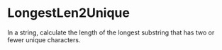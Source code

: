 # LongestLen2Unique

In a string, calculate the length of the longest substring that has two or fewer unique characters.
